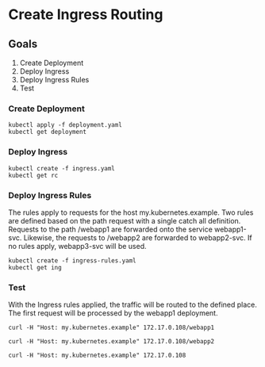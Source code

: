 # Create Ingress Routing

## Goals
1. Create Deployment
2. Deploy Ingress
3. Deploy Ingress Rules
4. Test

### Create Deployment
```
kubectl apply -f deployment.yaml
kubectl get deployment
```

### Deploy Ingress
```
kubectl create -f ingress.yaml
kubectl get rc
```

### Deploy Ingress Rules
The rules apply to requests for the host my.kubernetes.example. Two rules are defined based on the path request with a single catch all definition. Requests to the path /webapp1 are forwarded onto the service webapp1-svc. Likewise, the requests to /webapp2 are forwarded to webapp2-svc. If no rules apply, webapp3-svc will be used.

```
kubectl create -f ingress-rules.yaml
kubectl get ing
```

### Test

With the Ingress rules applied, the traffic will be routed to the defined place. The first request will be processed by the webapp1 deployment.

```
curl -H "Host: my.kubernetes.example" 172.17.0.108/webapp1
```
```
curl -H "Host: my.kubernetes.example" 172.17.0.108/webapp2
```
```
curl -H "Host: my.kubernetes.example" 172.17.0.108
```
